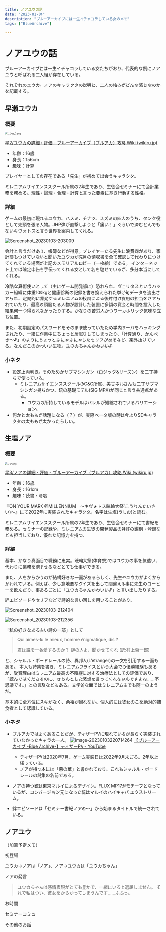 ```yaml
---
title: ノアユウの話
date: "2023-01-04"
description: "ブルーアーカイブには一生イチャコラしている女のメモ"
tags: ["BlueArchive"]

---
```


# ノアユウの話

ブルーアーカイブには一生イチャコラしている女たちがおり、代表的な例にノアユウと呼ばれる二人組が存在している。

それぞれのユウカ、ノアのキャラクタの説明と、二人の絡みがどんな感じなのかを記載する。

## 早瀬ユウカ

### 概要

<img src="ブルアカ・ノアユウ.assets/E383A6E382A6E382AB_E383A6E382A6E382AB5F302E706E67.png" alt="ユウカ_0.png" style="zoom:50%;" />

[星2/ユウカの詳細・評価 - ブルーアーカイブ（ブルアカ）攻略 Wiki (wikiru.jp)](https://bluearchive.wikiru.jp/?ユウカ)

-   年齢：16歳
-   身長：156cm
-   趣味：計算

プレイヤーとしての存在である「先生」が初めて出会うキャラクタ。

ミレニアムサイエンススクール所属の2年生であり、生徒会セミナーにて会計業務を務める。理性・論理・合理・計算と言った要素に基き行動する性格。

### 詳細

ゲームの最初に現れるユウカ、ハスミ、チナツ、スズミの四人のうち、タンク役として先頭を張る人物。JHP弾が直撃しようと「痛い！」ぐらいで済むとんでもないキヴォトスと言う世界を案内してくれる。

![Screenshot_20230103-203009](ブルアカ・ノアユウ.assets/Screenshot_20230103-203009.png)

会計と言うだけあり、帳簿などが得意。プレイヤーたる先生に浪費癖があり、家計簿もつけていないと聞いたユウカが先月の領収書を全て確認して代わりにつけてくれている場面が上記のメモリアルロビー（一枚絵）である。
インターネット上では確定申告を手伝ってくれる女として名を馳せているが、多分本当にしてくれる。

冷酷な算術使いとして（主にゲーム開発部に）恐れられ、ヴェリタスというハッカー組織に体重100kgと健康診断の記録を書き換えられた挙げ句データを流出させられ、定期的に爆発するミレニアムの校風による後片付け費用の担当をさせられていたり、最高の頭脳たる人物が設計した装置に多額の資金と時間を投入した結果何一つ得られなかったりする。かなりの苦労人かつワーカホリック気味な立ち位置。

また、初期設定のパスワードをそのまま使っていたため学内サーバをハッキングされたり、一緒に作業中にちょっと居眠りしてしまったり、「計算通り、かんぺき～♪」のようにちょっとふにゃふにゃしたセリフがあるなど、案外抜けている。なんだこのかわいい生物。~~ユウカちゃんかわいい♪~~

### 小ネタ

-   設定上両利き。そのためかサブマシンガン（ロジック&リーズン）を二丁持ちで使っている。
    -   ミレニアムサイエンススクールのC&C所属、美甘ネルさんも二丁サブマシンガン持ちかつ、銃の基礎モデル(SIG MPX)が同じと言う共通点がある。
        -   ユウカの所持しているモデルはバレルが短縮されているバリエーション。
-   何かと太ももが話題になる（？）が、実際ベータ版の時は今よりSDキャラクタの太ももが太かったらしい。

## 生塩ノア

### 概要

<img src="ブルアカ・ノアユウ.assets/E3838EE382A2_E3838EE382A22E706E67.png" alt="ノア.png" style="zoom:50%;" />

[星3/ノアの詳細・評価 - ブルーアーカイブ（ブルアカ）攻略 Wiki (wikiru.jp)](https://bluearchive.wikiru.jp/?ノア)

-   年齢：16歳
-   身長：161cm
-   趣味：読書・暗唱

『ON YOUR MARK @MILLENNIUM　～キヴォトス晄輪大祭(こうりんたいさい)～』にて2022年に実装されたキャラクタ。名字は生塩(うしお)と読む。

ミレニアムサイエンススクール所属の2年生であり、生徒会セミナーにて書紀を務める。セミナーの記録や、ミレニアムの生徒の開発製品の特許の鑑別・登録なども担当しており、優れた記憶力を持つ。

### 詳細

基本、かなり真面目で職務に忠実。晄輪大祭(体育祭)ではユウカの事を気遣い、代わりに業務を済ませるなどとても仕事ができる。

また、人をからかうのが結構好きな一面があるらしく、先生やユウカがよくからかわれている。例えば、少し意地悪なクイズを出して間違える事に先生のコーヒーを飲んだり、事あるごとに「ユウカちゃんかわいい♪」と言い出したりする。

絆エピソードやセリフなどで詩的な言い回しを用いることがあり、

![Screenshot_20230103-212404](ブルアカ・ノアユウ.assets/Screenshot_20230103-212404.png)

![Screenshot_20230103-212356](ブルアカ・ノアユウ.assets/Screenshot_20230103-212356.png)

「私の好きなある古い詩の一部」として

>   Qui aimes-tu le mieux, homme énigmatique, dis ?
>
>   君は誰を一番愛するのか？ 謎の人よ、聞かせてくれ
>   (訳:村上菊一郎)

と、シャルル・ボードレールの詩、異邦人(L’etranger)の一文を引用する一面もある。
本人も詩集を書き、ミレニアムプライスという大会での優勝経験もあるが、受賞理由はミレニアム最高の不眠症に対する治療法としての評価であり、「読んではくださるのに、きちんとした感想を言ってくれないんですよね……不思議です。」との言及などもある。文学的な面ではミレニアム生でも随一のようだ。

基本的に全方位にスキがなく、余裕が崩れない。個人的には彼女のこを絶対的捕食者として認識している。

### 小ネタ

-   ブルアカではよくあることだが、ティザーPVに現れているが長らく実装されていなかったキャラの一人。
    ![image-20230103220714264](ブルアカ・ノアユウ.assets/image-20230103220714264.png)
    [【ブルーアーカイブ -Blue Archive-】ティザーPV - YouTube](https://www.youtube.com/watch?v=0KFPtliRn_4)
    -   ティザーPVは2020年7月、ゲーム実装日は2022年9月末ごろ。2年以上経っている。
    -   ノアが持つ本には「悪の華」と書かれており、これもシャルル・ボードレールの詩集の名前である。
    
-   ノアの持つ銃は東京マルイによるデザイン。FLUX MP17がモチーフとなっているが、コンバージョン元になった銃はマルイのハイキャパ エクストリーム。
-   絆エピソードは「セミナー書紀ノアの～」から始まるタイトルで統一されている。

## ノアユウ

（加筆予定メモ）

初登場

ユウカ→ノアは「ノア」、ノア→ユウカは「ユウカちゃん」

ノアの発言

>   ユウカちゃんは感情表現がとても豊かで、一緒にいると退屈しません。
>   それで私はつい、彼女をからかってしまうんです……ふふっ。

お時間

セミナーコミュ

その他のお話